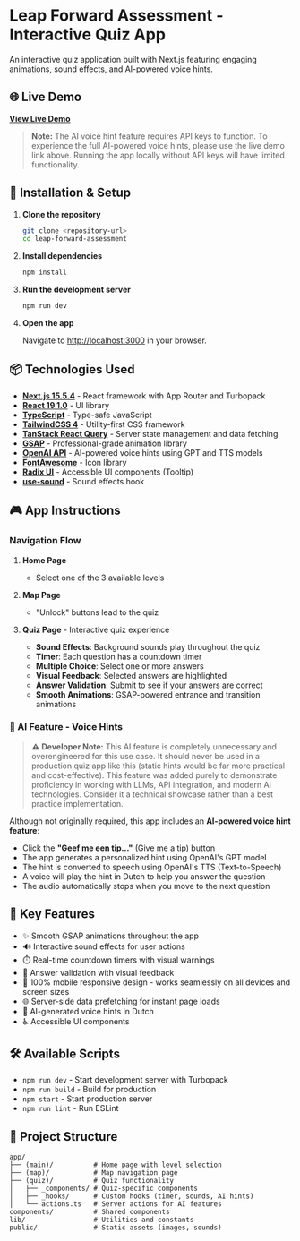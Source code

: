 # Leap Forward Assessment - Interactive Quiz App

An interactive quiz application built with Next.js featuring engaging animations, sound effects, and AI-powered voice hints.

## 🌐 Live Demo

**[View Live Demo](https://leap-forward-assessment.vercel.app/)**

> **Note:** The AI voice hint feature requires API keys to function. To experience the full AI-powered voice hints, please use the live demo link above. Running the app locally without API keys will have limited functionality.

## 🚀 Installation & Setup

1. **Clone the repository**

   ```bash
   git clone <repository-url>
   cd leap-forward-assessment
   ```

2. **Install dependencies**

   ```bash
   npm install
   ```

3. **Run the development server**

   ```bash
   npm run dev
   ```

4. **Open the app**

   Navigate to [http://localhost:3000](http://localhost:3000) in your browser.

## 📦 Technologies Used

- **[Next.js 15.5.4](https://nextjs.org)** - React framework with App Router and Turbopack
- **[React 19.1.0](https://react.dev)** - UI library
- **[TypeScript](https://www.typescriptlang.org/)** - Type-safe JavaScript
- **[TailwindCSS 4](https://tailwindcss.com/)** - Utility-first CSS framework
- **[TanStack React Query](https://tanstack.com/query)** - Server state management and data fetching
- **[GSAP](https://greensock.com/gsap/)** - Professional-grade animation library
- **[OpenAI API](https://openai.com/)** - AI-powered voice hints using GPT and TTS models
- **[FontAwesome](https://fontawesome.com/)** - Icon library
- **[Radix UI](https://www.radix-ui.com/)** - Accessible UI components (Tooltip)
- **[use-sound](https://github.com/joshwcomeau/use-sound)** - Sound effects hook

## 🎮 App Instructions

### Navigation Flow

1. **Home Page**

   - Select one of the 3 available levels

2. **Map Page**

   - "Unlock" buttons lead to the quiz

3. **Quiz Page** - Interactive quiz experience
   - **Sound Effects**: Background sounds play throughout the quiz
   - **Timer**: Each question has a countdown timer
   - **Multiple Choice**: Select one or more answers
   - **Visual Feedback**: Selected answers are highlighted
   - **Answer Validation**: Submit to see if your answers are correct
   - **Smooth Animations**: GSAP-powered entrance and transition animations

### 🤖 AI Feature - Voice Hints

> **⚠️ Developer Note:** This AI feature is completely unnecessary and overengineered for this use case. It should never be used in a production quiz app like this (static hints would be far more practical and cost-effective). This feature was added purely to demonstrate proficiency in working with LLMs, API integration, and modern AI technologies. Consider it a technical showcase rather than a best practice implementation.

Although not originally required, this app includes an **AI-powered voice hint feature**:

- Click the **"Geef me een tip..."** (Give me a tip) button
- The app generates a personalized hint using OpenAI's GPT model
- The hint is converted to speech using OpenAI's TTS (Text-to-Speech)
- A voice will play the hint in Dutch to help you answer the question
- The audio automatically stops when you move to the next question

## 🎨 Key Features

- ✨ Smooth GSAP animations throughout the app
- 🔊 Interactive sound effects for user actions
- ⏱️ Real-time countdown timers with visual warnings
- 🎯 Answer validation with visual feedback
- 📱 100% mobile responsive design - works seamlessly on all devices and screen sizes
- 🌐 Server-side data prefetching for instant page loads
- 🎤 AI-generated voice hints in Dutch
- ♿ Accessible UI components

## 🛠️ Available Scripts

- `npm run dev` - Start development server with Turbopack
- `npm run build` - Build for production
- `npm start` - Start production server
- `npm run lint` - Run ESLint

## 📂 Project Structure

```
app/
├── (main)/          # Home page with level selection
├── (map)/           # Map navigation page
├── (quiz)/          # Quiz functionality
│   ├── _components/ # Quiz-specific components
│   ├── _hooks/      # Custom hooks (timer, sounds, AI hints)
│   └── actions.ts   # Server actions for AI features
components/          # Shared components
lib/                 # Utilities and constants
public/              # Static assets (images, sounds)
```
